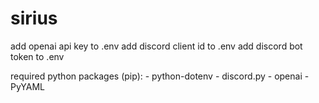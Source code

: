 # sirius

add openai api key to .env
add discord client id to .env
add discord bot token to .env

required python packages (pip):
    - python-dotenv
    - discord.py
    - openai
    - PyYAML
